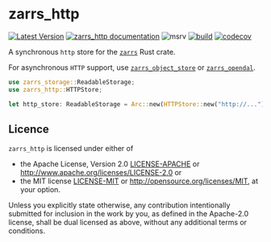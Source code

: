 # zarrs_http

[![Latest Version](https://img.shields.io/crates/v/zarrs_http.svg)](https://crates.io/crates/zarrs_http)
[![zarrs_http documentation](https://docs.rs/zarrs_http/badge.svg)](https://docs.rs/zarrs_http)
![msrv](https://img.shields.io/crates/msrv/zarrs_http)
[![build](https://github.com/LDeakin/zarrs/actions/workflows/ci.yml/badge.svg)](https://github.com/LDeakin/zarrs/actions/workflows/ci.yml)
[![codecov](https://codecov.io/gh/LDeakin/zarrs/graph/badge.svg?component=zarrs_http)](https://codecov.io/gh/LDeakin/zarrs)

A synchronous `http` store for the [`zarrs`](https://crates.io/crates/zarrs) Rust crate.

For asynchronous `HTTP` support, use [`zarrs_object_store`](https://crates.io/crates/zarrs_object_store) or [`zarrs_opendal`](https://crates.io/crates/zarrs_opendal).

```rust
use zarrs_storage::ReadableStorage;
use zarrs_http::HTTPStore;

let http_store: ReadableStorage = Arc::new(HTTPStore::new("http://...")?);
```

## Licence
`zarrs_http` is licensed under either of
 - the Apache License, Version 2.0 [LICENSE-APACHE](./LICENCE-APACHE) or <http://www.apache.org/licenses/LICENSE-2.0> or
 - the MIT license [LICENSE-MIT](./LICENCE-MIT) or <http://opensource.org/licenses/MIT>, at your option.

Unless you explicitly state otherwise, any contribution intentionally submitted for inclusion in the work by you, as defined in the Apache-2.0 license, shall be dual licensed as above, without any additional terms or conditions.
